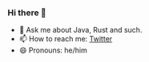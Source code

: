 ### Hi there 👋

- 💬 Ask me about Java, Rust and such.
- 📫 How to reach me: [Twitter](https://twitter.com/qingshan73)
- 😄 Pronouns: he/him
